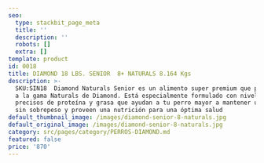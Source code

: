 ```yaml
---
seo:
  type: stackbit_page_meta
  title: ''
  description: ''
  robots: []
  extra: []
template: product
id: 0018
title: DIAMOND 18 LBS. SENIOR  8+ NATURALS 8.164 Kgs
description: >-
  SKU:SIN18  Diamond Naturals Senior es un alimento super premium que pertenece
  a la gama Naturals de Diamond. Está especialmente formulado con niveles
  precisos de proteína y grasa que ayudan a tu perro mayor a mantener un cuerpo
  sin sobrepeso y proveen una nutrición para una óptima salud
default_thumbnail_image: /images/diamond-senior-8-naturals.jpg
default_original_image: /images/diamond-senior-8-naturals.jpg
category: src/pages/category/PERROS-DIAMOND.md
featured: false
price: '870'
---
```

